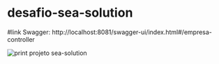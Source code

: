 # desafio-sea-solution
#link Swagger: http://localhost:8081/swagger-ui/index.html#/empresa-controller


![print projeto sea-solution](https://github.com/alexandre21ssouza/desafio-sea-solution/assets/103068697/fcb9f85b-ae67-49a0-b86c-65f269bdc634)
